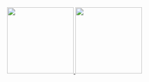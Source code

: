 <div align="center">
  <a href="https://github.com/Ontustik">
  <img height="150em" src="https://github-readme-stats.vercel.app/api?username=Ontustik&show_icons=true&theme=ligh&include_all_commits=true&count_private=true"/>
  <img height="150em" src="https://github-readme-stats.vercel.app/api/top-langs/?username=Ontustik&layout=compact&langs_count=7&theme=light"/>
</div>
<br>
